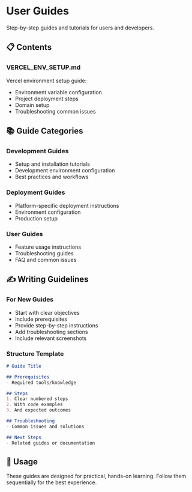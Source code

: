 # User Guides

Step-by-step guides and tutorials for users and developers.

## 📋 Contents

### **VERCEL_ENV_SETUP.md**
Vercel environment setup guide:
- Environment variable configuration
- Project deployment steps
- Domain setup
- Troubleshooting common issues

## 📚 Guide Categories

### **Development Guides**
- Setup and installation tutorials
- Development environment configuration
- Best practices and workflows

### **Deployment Guides**
- Platform-specific deployment instructions
- Environment configuration
- Production setup

### **User Guides**
- Feature usage instructions
- Troubleshooting guides
- FAQ and common issues

## ✍️ Writing Guidelines

### For New Guides
- Start with clear objectives
- Include prerequisites
- Provide step-by-step instructions
- Add troubleshooting sections
- Include relevant screenshots

### Structure Template
```markdown
# Guide Title

## Prerequisites
- Required tools/knowledge

## Steps
1. Clear numbered steps
2. With code examples
3. And expected outcomes

## Troubleshooting
- Common issues and solutions

## Next Steps
- Related guides or documentation
```

## 🎯 Usage

These guides are designed for practical, hands-on learning. Follow them sequentially for the best experience.
